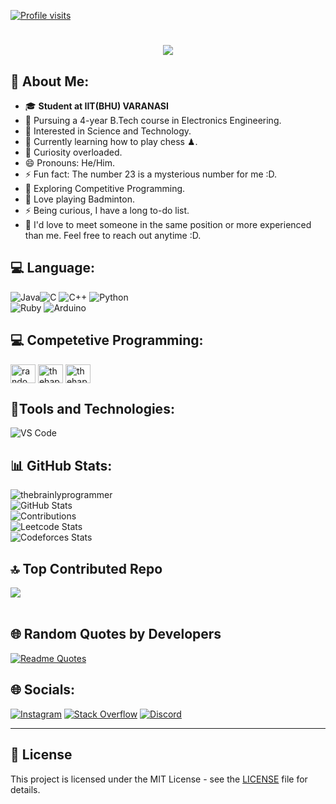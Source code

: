 [![Profile visits](https://visitcount.itsvg.in/api?id=TheBrainlyProgrammer&icon=10&color=13)](https://visitcount.itsvg.in)

<h1 align="center">
    <img src="https://readme-typing-svg.herokuapp.com/?font=Monolisa&size=40&center=true&vCenter=true&width=1000&height=100&duration=4000&lines=print('Hello+There!+👋');+I'm+Swetank!;Student+at+IIT(BHU)+Varanasi;+Coding+Enthusiast;Also+interested+in+Robotics"; />
</h1>

## 💫 About Me:
- 🎓 **Student at IIT(BHU) VARANASI**
- 📑 Pursuing a 4-year B.Tech course in Electronics Engineering.
- 🚀 Interested in Science and Technology.
- 🌱 Currently learning how to play chess ♟.
- 🔭 Curiosity overloaded.
- 😄 Pronouns: He/Him.
- ⚡ Fun fact: The number 23 is a mysterious number for me :D.
- 🔭 Exploring Competitive Programming.
- 🏸 Love playing Badminton.
- ⚡ Being curious, I have a long to-do list.
- 🤝 I'd love to meet someone in the same position or more experienced than me. Feel free to reach out anytime :D.

## 💻 Language:
![Java](https://img.shields.io/badge/java-%23ED8B00.svg?style=for-the-badge&logo=openjdk&logoColor=white)![C](https://img.shields.io/badge/c-%2300599C.svg?style=for-the-badge&logo=c&logoColor=white) ![C++](https://img.shields.io/badge/c++-%2300599C.svg?style=for-the-badge&logo=c%2B%2B&logoColor=white) ![Python](https://img.shields.io/badge/python-3670A0?style=for-the-badge&logo=python&logoColor=ffdd54) <br>![Ruby](https://img.shields.io/badge/ruby-%23CC342D.svg?style=for-the-badge&logo=ruby&logoColor=white) ![Arduino](https://img.shields.io/badge/-Arduino-00979D?style=for-the-badge&logo=Arduino&logoColor=white)

## 💻 Competetive Programming:
<a href="https://www.leetcode.com/random_coder0023" target="blank"><img align="center" src="https://raw.githubusercontent.com/rahuldkjain/github-profile-readme-generator/master/src/images/icons/Social/leet-code.svg" alt="random_coder0023" height="30" width="40" /></a>
<a href="https://www.hackerrank.com/thehappycoder001" target="blank"><img align="center" src="https://raw.githubusercontent.com/rahuldkjain/github-profile-readme-generator/master/src/images/icons/Social/hackerrank.svg" alt="thehappycoder001" height="30" width="40" /></a>
<a href="https://codeforces.com/profile/thehappycoder" target="blank"><img align="center" src="https://raw.githubusercontent.com/rahuldkjain/github-profile-readme-generator/master/src/images/icons/Social/codeforces.svg" alt="thehappycoder" height="30" width="40" /></a>

## 🧰Tools and Technologies:
![VS Code](https://img.shields.io/badge/VS%20Code-007ACC?style=for-the-badge&logo=visual-studio-code&logoColor=white)

## 📊 GitHub Stats:
<img align="left" src="https://github-readme-stats.vercel.app/api/top-langs?username=thebrainlyprogrammer&theme=dark&hide_border=true&include_all_commits=true&count_private=true&show_icons=true&locale=en&layout=compact" alt="thebrainlyprogrammer" /> <br/>
![GitHub Stats](https://github-readme-stats.vercel.app/api?username=TheBrainlyProgrammer&theme=dark&include_all_commits=true&count_private=true)<br/>
![Contributions](https://github-readme-streak-stats.herokuapp.com/?user=TheBrainlyProgrammer&theme=dark)<br/>
![Leetcode Stats](https://leetcard.jacoblin.cool/Random_coder0023?theme=dark&ext=heatmap) <br/>
![Codeforces Stats](https://codeforces-readme-stats.vercel.app/api/card?username=TheHappyCoder&theme=dark)
<be>
## 🔝 Top Contributed Repo
![](https://github-contributor-stats.vercel.app/api?username=TheBrainlyProgrammer&limit=5&theme=dark&combine_all_yearly_contributions=true)
<br><br>

## 🌐 Random Quotes by Developers
[![Readme Quotes](https://quotes-github-readme.vercel.app/api?type=horizontal&theme=dracula)](https://github.com/piyushsuthar/github-readme-quotes)
<br>
## 🌐 Socials:
[![Instagram](https://img.shields.io/badge/Instagram-%23E4405F.svg?style=for-the-badge&logo=Instagram&logoColor=white)](https://instagram.com/itz.swetank_23) 
[![Stack Overflow](https://img.shields.io/badge/-Stackoverflow-FE7A16?style=for-the-badge&logo=stack-overflow&logoColor=white)](https://stackoverflow.com/users/20127594) 
[![Discord](https://img.shields.io/badge/Discord-7289DA?style=for-the-badge&logo=discord&logoColor=Blue)](https://discordapp.com/users/1211212970961403924)

---
## 📄 License
This project is licensed under the MIT License - see the [LICENSE](LICENSE) file for details.
